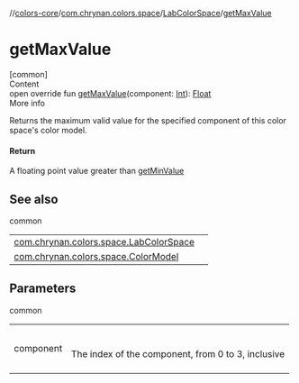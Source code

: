 //[colors-core](../../../index.md)/[com.chrynan.colors.space](../index.md)/[LabColorSpace](index.md)/[getMaxValue](get-max-value.md)



# getMaxValue  
[common]  
Content  
open override fun [getMaxValue](get-max-value.md)(component: [Int](https://kotlinlang.org/api/latest/jvm/stdlib/kotlin/-int/index.html)): [Float](https://kotlinlang.org/api/latest/jvm/stdlib/kotlin/-float/index.html)  
More info  


Returns the maximum valid value for the specified component of this color space's color model.



#### Return  


A floating point value greater than [getMinValue](get-min-value.md)



## See also  
  
common  
  
| | |
|---|---|
| <a name="com.chrynan.colors.space/LabColorSpace/getMaxValue/#kotlin.Int/PointingToDeclaration/"></a>[com.chrynan.colors.space.LabColorSpace](get-min-value.md)| <a name="com.chrynan.colors.space/LabColorSpace/getMaxValue/#kotlin.Int/PointingToDeclaration/"></a>|
| <a name="com.chrynan.colors.space/LabColorSpace/getMaxValue/#kotlin.Int/PointingToDeclaration/"></a>[com.chrynan.colors.space.ColorModel](../-color-model/component-count.md)| <a name="com.chrynan.colors.space/LabColorSpace/getMaxValue/#kotlin.Int/PointingToDeclaration/"></a>|
  


## Parameters  
  
common  
  
| | |
|---|---|
| <a name="com.chrynan.colors.space/LabColorSpace/getMaxValue/#kotlin.Int/PointingToDeclaration/"></a>component| <a name="com.chrynan.colors.space/LabColorSpace/getMaxValue/#kotlin.Int/PointingToDeclaration/"></a><br><br>The index of the component, from 0 to 3, inclusive<br><br>|
  
  



